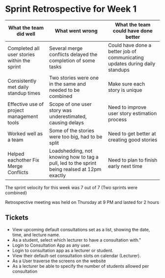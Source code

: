# Sprint Retrospective for Week 1

| What the team did well | What went wrong | What the team could have done better |
| --- | --- | --- |
| Completed all user stories within the sprint | Several merge conflicts delayed the completion of some tasks | Could have done a better job of communicating updates during daily standups |
| Consistently met daily standup times | Two stories were one in the same and needed to be combined| Make sure each story is unique|
| Effective use of project management tools | Scope of one user story was underestimated, causing delays | Need to improve user story estimation process |
| Worked well as a team | Some of the stories were too big, had to be split | Need to get better at creating good stories |
| Helped eachother Fix Merge Conflicts | Loadshedding, not knowing how to tag a pull, led to the sprint being realsed at 12pm exactly | Need to plan to finish early next time |

The sprint velocity for this week was 7 out of 7 (Two sprints were combined)

Retrospective meeting was held on Thursday at 9 PM and lasted for 2 hours

## Tickets

- View upcoming default consultations set as a list, showing the date, time, and lecture name. 
- As a student, select which lecturer to have a consultation with."
- Login to Consultation App as any user. 
- Login to consultation app as a lecturer or student. 
- View their default-set consultation slots on calendar (Lecturer). 
- As a User traverse the screens on the website
- As a lecturer be able to specify the number of students allowed per consultation
